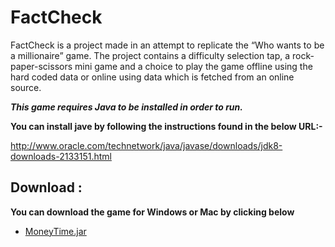 # FactCheck
FactCheck is a project made in an attempt to replicate the “Who wants to be a millionaire” game. The project contains a difficulty selection tap, a rock-paper-scissors mini game and a choice to play the game offline using the hard coded data or online using data which is fetched from an online source.


***This game requires Java to be installed in order to run.*** 

**You can install jave by following the instructions found in the below URL:-**

http://www.oracle.com/technetwork/java/javase/downloads/jdk8-downloads-2133151.html

## Download :
**You can download the game for Windows or Mac by clicking below**

 - [MoneyTime.jar](https://github.com/firasAltayeb/MoneyTime/raw/master/MoneyTime/MoneyTime.jar)
 
